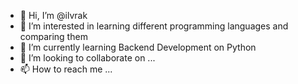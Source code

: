 - 👋 Hi, I’m @ilvrak
- 👀 I’m interested in learning different programming languages and comparing them
- 🌱 I’m currently learning Backend Development on Python
- 💞️ I’m looking to collaborate on ...
- 📫 How to reach me ...

<!---
ilvrak/ilvrak is a ✨ special ✨ repository because its `README.md` (this file) appears on your GitHub profile.
You can click the Preview link to take a look at your changes.
--->
